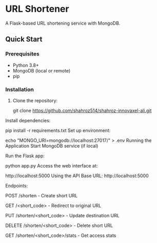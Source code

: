 
# URL Shortener

A Flask-based URL shortening service with MongoDB.

## Quick Start

### Prerequisites
- Python 3.8+
- MongoDB (local or remote)
- pip

### Installation
1. Clone the repository:
   
   git clone https://github.com/shahroz514/shahroz-innovaxel-ali.git
   
Install dependencies:


pip install -r requirements.txt
Set up environment:


echo "MONGO_URI=mongodb://localhost:27017/" > .env
Running the Application
Start MongoDB service (if local)

Run the Flask app:

python app.py
Access the web interface at:

http://localhost:5000
Using the API
Base URL: http://localhost:5000

Endpoints:

POST /shorten - Create short URL

GET /<short_code> - Redirect to original URL

PUT /shorten/<short_code> - Update destination URL

DELETE /shorten/<short_code> - Delete short URL

GET /shorten/<short_code>/stats - Get access stats

